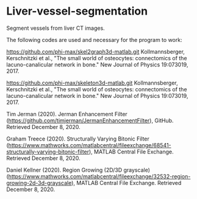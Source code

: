 # Liver-vessel-segmentation

Segment vessels from liver CT images.

The following codes are used and necessary for the program to work:

https://github.com/phi-max/skel2graph3d-matlab.git
Kollmannsberger, Kerschnitzki et al., "The small world of osteocytes: connectomics of the lacuno-canalicular network in bone." New Journal of Physics 19:073019, 2017.


https://github.com/phi-max/skeleton3d-matlab.git
Kollmannsberger, Kerschnitzki et al., "The small world of osteocytes: connectomics of the lacuno-canalicular network in bone." New Journal of Physics 19:073019, 2017.

Tim Jerman (2020). Jerman Enhancement Filter (https://github.com/timjerman/JermanEnhancementFilter), GitHub. Retrieved December 8, 2020.

Graham Treece (2020). Structurally Varying Bitonic Filter (https://www.mathworks.com/matlabcentral/fileexchange/68541-structurally-varying-bitonic-filter), MATLAB Central File Exchange. Retrieved December 8, 2020.

Daniel Kellner (2020). Region Growing (2D/3D grayscale) (https://www.mathworks.com/matlabcentral/fileexchange/32532-region-growing-2d-3d-grayscale), MATLAB Central File Exchange. Retrieved December 8, 2020.

